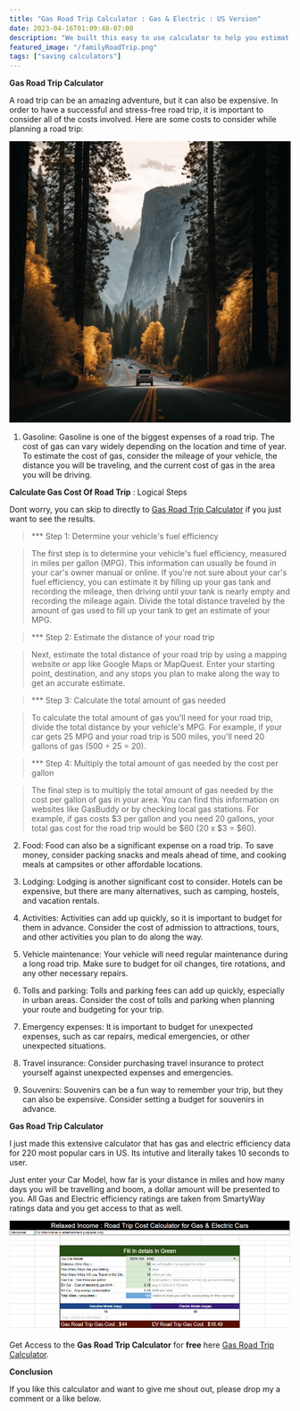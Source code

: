 ```yaml
---
title: "Gas Road Trip Calculator : Gas & Electric : US Version"
date: 2023-04-16T01:09:48-07:00
description: "We built this easy to use calculator to help you estimat exact costs for your next road trip"
featured_image: "/familyRoadTrip.png"
tags: ["saving calculators"]
---
```



<!-- This is **bold** text, and this is *emphasized* text.

Visit the [Hugo](https://gohugo.io) website! -->

**Gas Road Trip Calculator**

A road trip can be an amazing adventure, but it can also be expensive. In order to have a successful and stress-free road trip, it is important to consider all of the costs involved. Here are some costs to consider while planning a road trip:

![some-pic](/yesemite.webp)


1. Gasoline: Gasoline is one of the biggest expenses of a road trip. The cost of gas can vary widely depending on the location and time of year. To estimate the cost of gas, consider the mileage of your vehicle, the distance you will be traveling, and the current cost of gas in the area you will be driving.

**Calculate Gas Cost Of Road Trip**  : Logical Steps 

Dont worry, you can skip to directly to [Gas Road Trip Calculator](/subsrcibe/) if you just want to see the results.

> *** Step 1: Determine your vehicle's fuel efficiency

> The first step is to determine your vehicle's fuel efficiency, measured in miles per gallon (MPG). This information can usually be found in your car's owner manual or online. If you're not sure about your car's fuel efficiency, you can estimate it by filling up your gas tank and recording the mileage, then driving until your tank is nearly empty and recording the mileage again. Divide the total distance traveled by the amount of gas used to fill up your tank to get an estimate of your MPG.

> *** Step 2: Estimate the distance of your road trip

> Next, estimate the total distance of your road trip by using a mapping website or app like Google Maps or MapQuest. Enter your starting point, destination, and any stops you plan to make along the way to get an accurate estimate.

> *** Step 3: Calculate the total amount of gas needed

> To calculate the total amount of gas you'll need for your road trip, divide the total distance by your vehicle's MPG. For example, if your car gets 25 MPG and your road trip is 500 miles, you'll need 20 gallons of gas (500 ÷ 25 = 20).

> *** Step 4: Multiply the total amount of gas needed by the cost per gallon

> The final step is to multiply the total amount of gas needed by the cost per gallon of gas in your area. You can find this information on websites like GasBuddy or by checking local gas stations. For example, if gas costs $3 per gallon and you need 20 gallons, your total gas cost for the road trip would be $60 (20 x $3 = $60).



2. Food: Food can also be a significant expense on a road trip. To save money, consider packing snacks and meals ahead of time, and cooking meals at campsites or other affordable locations.

3. Lodging: Lodging is another significant cost to consider. Hotels can be expensive, but there are many alternatives, such as camping, hostels, and vacation rentals.

4. Activities: Activities can add up quickly, so it is important to budget for them in advance. Consider the cost of admission to attractions, tours, and other activities you plan to do along the way.

5. Vehicle maintenance: Your vehicle will need regular maintenance during a long road trip. Make sure to budget for oil changes, tire rotations, and any other necessary repairs.

6. Tolls and parking: Tolls and parking fees can add up quickly, especially in urban areas. Consider the cost of tolls and parking when planning your route and budgeting for your trip.

7. Emergency expenses: It is important to budget for unexpected expenses, such as car repairs, medical emergencies, or other unexpected situations.

8. Travel insurance: Consider purchasing travel insurance to protect yourself against unexpected expenses and emergencies.

9. Souvenirs: Souvenirs can be a fun way to remember your trip, but they can also be expensive. Consider setting a budget for souvenirs in advance.


**Gas Road Trip Calculator**

I just made this extensive calculator that has gas and electric efficiency data for 220 most popular cars in US. 
Its intutive and literally takes 10 seconds to user.

Just enter your Car Model, how far is your distance in miles and how many days you will be travelling and boom, a dollar amount will be presented to you. All Gas and Electric efficiency ratings are taken from SmartyWay ratings data and you get access to that as well.

![Gas Road Trip Calculator](/roadtrip_calculator.png)

Get Access to the **Gas Road Trip Calculator** for **free** here [Gas Road Trip Calculator](/subsrcibe/). 


**Conclusion**

If you like this calculator and want to give me shout out, please drop my a comment or a like below.
